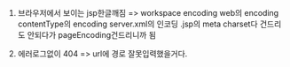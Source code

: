 1. 브라우저에서 보이는 jsp한글깨짐
=> workspace encoding
web의 encoding
contentType의 encoding
server.xml의 인코딩
.jsp의 meta charset다 건드리도 안되다가
pageEncoding건드리니까 됨

2. 에러로그없이 404
=> url에 경로 잘못입력했을거다.